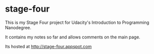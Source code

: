 # stage-four
This is my Stage Four project for Udacity's Introduction to Programming Nanodegree.

It contains my notes so far and allows comments on the main page.

Its hosted at http://stage-four.appspot.com
